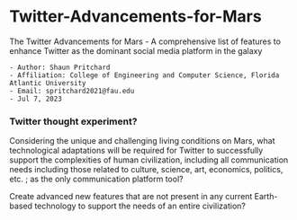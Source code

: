 # Twitter-Advancements-for-Mars
The Twitter Advancements for Mars - A comprehensive list of features to enhance Twitter as the dominant social media platform in the galaxy

```
- Author: Shaun Pritchard 
- Affiliation: College of Engineering and Computer Science, Florida Atlantic University 
- Email: spritchard2021@fau.edu
- Jul 7, 2023
```
### Twitter thought experiment?

Considering the unique and challenging living conditions on Mars, what technological adaptations will be required for Twitter to successfully support the complexities of human civilization, including all communication needs including those related to culture, science, art, economics, politics, etc. ; as the only communication platform tool?

Create advanced new features that are not present in any current Earth-based technology to support the needs of an entire civilization?

